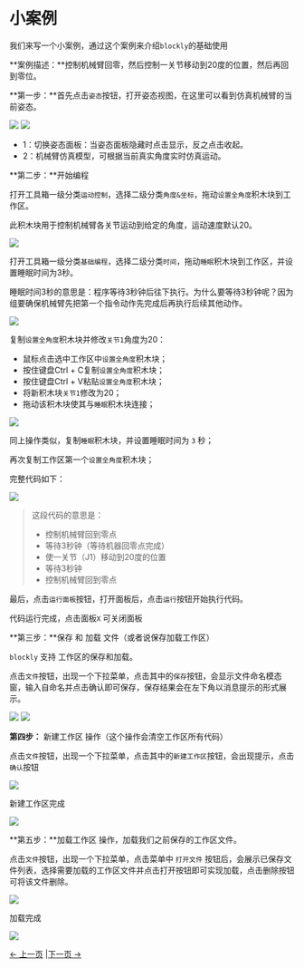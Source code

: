 # 小案例

我们来写一个小案例，通过这个案例来介绍`blockly`的基础使用

**案例描述：**控制机械臂回零，然后控制一关节移动到20度的位置，然后再回到零位。

**第一步：**首先点击`姿态`按钮，打开姿态视图，在这里可以看到仿真机械臂的当前姿态。

<img src="../../../../resources/3-FunctionsAndApplications/5.myBlockly/blockly/posture-btn.png" />

<img src="../../../../resources/3-FunctionsAndApplications/5.myBlockly/blockly/posture.png" />

- 1：切换姿态面板：当姿态面板隐藏时点击显示，反之点击收起。
- 2：机械臂仿真模型，可根据当前真实角度实时仿真运动。

**第二步：**开始编程

打开工具箱一级分类`运动控制`，选择二级分类`角度&坐标`，拖动`设置全角度`积木块到工作区。

此积木块用于控制机械臂各关节运动到给定的角度，运动速度默认20。

<img src="../../../../resources/3-FunctionsAndApplications/5.myBlockly/blockly/case1.png" />

打开工具箱一级分类`基础编程`，选择二级分类`时间`，拖动`睡眠`积木块到工作区，并设置睡眠时间为3秒。

睡眠时间3秒的意思是：程序等待3秒钟后往下执行。为什么要等待3秒钟呢？因为组要确保机械臂先把第一个指令动作先完成后再执行后续其他动作。

<img src="../../../../resources/3-FunctionsAndApplications/5.myBlockly/blockly/case2.png" />

复制`设置全角度`积木块并修改`关节1`角度为20：

- 鼠标点击选中工作区中`设置全角度`积木块；
- 按住键盘Ctrl + C复制`设置全角度`积木块；
- 按住键盘Ctrl + V粘贴`设置全角度`积木块；
- 将新积木块`关节1`修改为20；
- 拖动该积木块使其与`睡眠`积木块连接；

<img src="../../../../resources/3-FunctionsAndApplications/5.myBlockly/blockly/case3.png" />

同上操作类似，复制`睡眠`积木块，并设置睡眠时间为 `3` 秒；

再次复制工作区第一个`设置全角度`积木块；

完整代码如下：

<img src="../../../../resources/3-FunctionsAndApplications/5.myBlockly/blockly/case4.png" />

> 这段代码的意思是：
>
> - 控制机械臂回到零点<br />
> - 等待3秒钟（等待机器回零点完成）<br />
> - 使一关节（J1）移动到20度的位置<br />
> - 等待3秒钟<br />
> - 控制机械臂回到零点<br />

最后，点击`运行面板`按钮，打开面板后，点击`运行`按钮开始执行代码。

代码运行完成，点击面板`X` 可关闭面板

**第三步：**保存 和 加载 文件（或者说保存加载工作区）

`blockly` 支持 工作区的保存和加载。

点击`文件`按钮，出现一个下拉菜单，点击其中的`保存`按钮，会显示文件命名模态窗，输入自命名并点击确认即可保存，保存结果会在左下角以消息提示的形式展示。

<img src="../../../../resources/3-FunctionsAndApplications/5.myBlockly/blockly/case7.png" />

<img src="../../../../resources/3-FunctionsAndApplications/5.myBlockly/blockly/case10.png" />

**第四步：** 新建工作区 操作（这个操作会清空工作区所有代码）

点击`文件`按钮，出现一个下拉菜单，点击其中的`新建工作区`按钮，会出现提示，点击`确认`按钮

<img src="../../../../resources/3-FunctionsAndApplications/5.myBlockly/blockly/case8.png" />

新建工作区完成

<img src="../../../../resources/3-FunctionsAndApplications/5.myBlockly/blockly/case9.png" />

**第五步：**加载工作区 操作，加载我们之前保存的工作区文件。

点击`文件`按钮，出现一个下拉菜单，点击菜单中 `打开文件` 按钮后，会展示已保存文件列表，选择需要加载的工作区文件并点击打开按钮即可实现加载，点击删除按钮可将该文件删除。

<img src="../../../../resources/3-FunctionsAndApplications/5.myBlockly/blockly/case11.png" />

加载完成

<img src="../../../../resources/3-FunctionsAndApplications/5.myBlockly/blockly/case4.png" />

[← 上一页](./5.5.2-interfaceDescription.md) |[下一页 →](./5.5.4-autofill.md)

